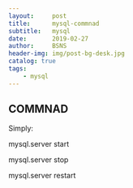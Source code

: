 ```yaml
---
layout:     post
title:      mysql-commnad
subtitle:   mysql
date:       2019-02-27
author:     BSNS
header-img: img/post-bg-desk.jpg
catalog: true
tags:
    - mysql
---
```


## COMMNAD

Simply:

mysql.server start

mysql.server stop

mysql.server restart
